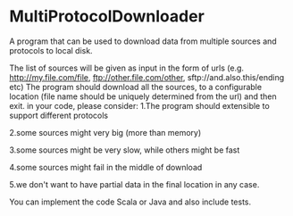 # MultiProtocolDownloader
A program that can be used to download data from multiple sources and protocols to local disk.

The list of sources will be given as input in the form of urls (e.g. http://my.file.com/file, ftp://other.file.com/other, sftp://and.also.this/ending etc) The program should download all the sources, to a configurable location (file name should be uniquely determined from the url) and then exit. in your code, please consider: 1.The program should extensible to support different protocols  

2.some sources might very big (more than memory)  

3.some sources might be very slow, while others might be fast  

4.some sources might fail in the middle of download  

5.we don't want to have partial data in the final location in any case.  

You can implement the code Scala or Java and also include tests.
